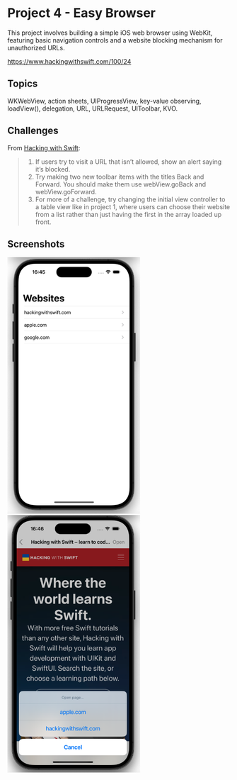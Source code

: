 # Project 4 - Easy Browser

This project involves building a simple iOS web browser using WebKit, featuring basic navigation controls and a website blocking mechanism for unauthorized URLs.

https://www.hackingwithswift.com/100/24

## Topics

WKWebView, action sheets, UIProgressView, key-value observing, loadView(), delegation, URL, URLRequest, UIToolbar, KVO.

 ## Challenges
From [Hacking with Swift](https://www.hackingwithswift.com/read/4/6/wrap-up):
>1. If users try to visit a URL that isn’t allowed, show an alert saying it’s blocked.
>2. Try making two new toolbar items with the titles Back and Forward. You should make them use webView.goBack and webView.goForward.
>3. For more of a challenge, try changing the initial view controller to a table view like in project 1, where users can choose their website from a list rather than just having the first in the array loaded up front.

## Screenshots

<p float="left">
  <img src="Screenshots/Websites.png" width="300" />
  <img src="Screenshots/WebsitesList.png" width="300" /> 
</p>
